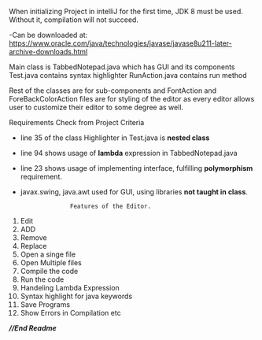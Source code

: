 When initializing Project in intelliJ for the first time, JDK 8 must be used. Without it, compilation will not succeed.

-Can be downloaded at: https://www.oracle.com/java/technologies/javase/javase8u211-later-archive-downloads.html



Main class is TabbedNotepad.java which has GUI and its components
Test.java contains syntax highlighter
RunAction.java contains run method

Rest of the classes are for sub-components and FontAction and ForeBackColorAction files are for styling of the editor
as every editor allows user to customize their editor to some degree as well.

Requirements Check from Project Criteria
- line 35 of the class Highlighter in Test.java is **nested class**

- line 94 shows usage of **lambda** expression in TabbedNotepad.java

- line 23 shows usage of implementing interface, fulfilling **polymorphism** requirement.
- javax.swing, java.awt used for GUI, using libraries **not taught in class**.




					Features of the Editor.
1)	Edit
2)	ADD
3)	Remove
4)	Replace
5)	Open a singe file
6)	Open Multiple files
7)	Compile the code
8)	Run the code
9)	Handeling Lambda Expression
10)	Syntax highlight for java keywords
11)	Save Programs
12)	Show Errors in Compilation etc

***//End Readme*** 
